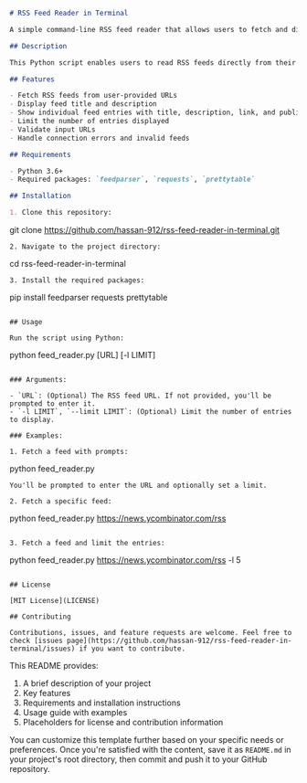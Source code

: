 
```markdown:README.md
# RSS Feed Reader in Terminal

A simple command-line RSS feed reader that allows users to fetch and display RSS feed content in the terminal.

## Description

This Python script enables users to read RSS feeds directly from their terminal. It supports fetching feed data, displaying feed information, and limiting the number of entries shown. The output is formatted using PrettyTable for better readability.

## Features

- Fetch RSS feeds from user-provided URLs
- Display feed title and description
- Show individual feed entries with title, description, link, and publication date
- Limit the number of entries displayed
- Validate input URLs
- Handle connection errors and invalid feeds

## Requirements

- Python 3.6+
- Required packages: `feedparser`, `requests`, `prettytable`

## Installation

1. Clone this repository:
   ```
   git clone https://github.com/hassan-912/rss-feed-reader-in-terminal.git
   ```
2. Navigate to the project directory:
   ```
   cd rss-feed-reader-in-terminal
   ```
3. Install the required packages:
   ```
   pip install feedparser requests prettytable
   ```

## Usage

Run the script using Python:

```
python feed_reader.py [URL] [-l LIMIT]
```

### Arguments:

- `URL`: (Optional) The RSS feed URL. If not provided, you'll be prompted to enter it.
- `-l LIMIT`, `--limit LIMIT`: (Optional) Limit the number of entries to display.

### Examples:

1. Fetch a feed with prompts:
   ```
   python feed_reader.py
   ```
   You'll be prompted to enter the URL and optionally set a limit.

2. Fetch a specific feed:
   ```
   python feed_reader.py https://news.ycombinator.com/rss
   ```

3. Fetch a feed and limit the entries:
   ```
   python feed_reader.py https://news.ycombinator.com/rss -l 5
   ```

## License

[MIT License](LICENSE)

## Contributing

Contributions, issues, and feature requests are welcome. Feel free to check [issues page](https://github.com/hassan-912/rss-feed-reader-in-terminal/issues) if you want to contribute.
```

This README provides:

1. A brief description of your project
2. Key features
3. Requirements and installation instructions
4. Usage guide with examples
5. Placeholders for license and contribution information

You can customize this template further based on your specific needs or preferences. Once you're satisfied with the content, save it as `README.md` in your project's root directory, then commit and push it to your GitHub repository.
